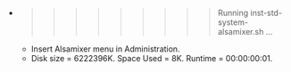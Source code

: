 * >>>>>>>>> Running inst-std-system-alsamixer.sh ...
  * Insert Alsamixer menu in Administration.
  * Disk size = 6222396K. Space Used = 8K. Runtime = 00:00:00:01.
